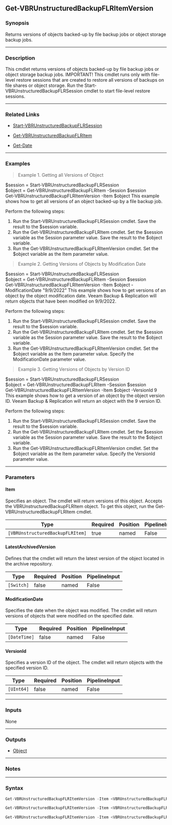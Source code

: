 Get-VBRUnstructuredBackupFLRItemVersion
---------------------------------------

### Synopsis
Returns versions of objects backed-up by file backup jobs or object storage backup jobs.

---

### Description

This cmdlet returns versions of objects backed-up by file backup jobs or object storage backup jobs.
IMPORTANT! This cmdlet runs only with file-level restore sessions that are created to restore all versions of backups on file shares or object storage.
Run the Start-VBRUnstructuredBackupFLRSession cmdlet to start file-level restore sessions.

---

### Related Links
* [Start-VBRUnstructuredBackupFLRSession](Start-VBRUnstructuredBackupFLRSession)

* [Get-VBRUnstructuredBackupFLRItem](Get-VBRUnstructuredBackupFLRItem)

* [Get-Date](https://learn.microsoft.com/powershell/module/Microsoft.PowerShell.Utility/Get-Date)

---

### Examples
> Example 1. Getting all Versions of Object

$session = Start-VBRUnstructuredBackupFLRSession        
$object = Get-VBRUnstructuredBackupFLRItem -Session $session        
Get-VBRUnstructuredBackupFLRItemVersion -Item $object
This example shows how to get all versions of an object backed-up by a file backup job.

Perform the following steps:
1. Run the Start-VBRUnstructuredBackupFLRSession  cmdlet. Save the result to the $session variable.
2. Run the Get-VBRUnstructuredBackupFLRItem cmdlet. Set the $session variable as the Session parameter value. Save the result to the $object variable.
3. Run the Get-VBRUnstructuredBackupFLRItemVersion cmdlet. Set the $object variable as the Item parameter value.
> Example 2. Getting Versions of Objects by Modification Date

$session = Start-VBRUnstructuredBackupFLRSession        
$object = Get-VBRUnstructuredBackupFLRItem -Session $session        
Get-VBRUnstructuredBackupFLRItemVersion -Item $object -ModificationDate "9/9/2022"
This example shows how to get versions of an object by the object modification date. Veeam Backup & Replication will return objects that have been modified on 9/9/2022.

Perform the following steps:
1. Run the Start-VBRUnstructuredBackupFLRSession  cmdlet. Save the result to the $session variable.
2. Run the Get-VBRUnstructuredBackupFLRItem cmdlet. Set the $session variable as the Session parameter value. Save the result to the $object variable.
3. Run the Get-VBRUnstructuredBackupFLRItemVersion cmdlet. Set the $object variable as the Item parameter value. Specify the ModificationDate parameter value.
> Example 3. Getting Versions of Objects by Version ID

$session = Start-VBRUnstructuredBackupFLRSession        
$object = Get-VBRUnstructuredBackupFLRItem -Session $session        
Get-VBRUnstructuredBackupFLRItemVersion -Item $object -VersionId 9
This example shows how to get a version of an object by the object version ID. Veeam Backup & Replication will return an object with the 9 version ID.

Perform the following steps:
1. Run the Start-VBRUnstructuredBackupFLRSession  cmdlet. Save the result to the $session variable.
2. Run the Get-VBRUnstructuredBackupFLRItem cmdlet. Set the $session variable as the Session parameter value. Save the result to the $object variable.
3. Run the Get-VBRUnstructuredBackupFLRItemVersion cmdlet. Set the $object variable as the Item parameter value. Specify the VersionId parameter value.

---

### Parameters
#### **Item**
Specifies an object. The cmdlet will return versions of this object.
Accepts the VBRUnstructuredBackupFLRItem object.  To get this object, run the Get-VBRUnstructuredBackupFLRItem cmdlet.

|Type                            |Required|Position|PipelineInput|
|--------------------------------|--------|--------|-------------|
|`[VBRUnstructuredBackupFLRItem]`|true    |named   |False        |

#### **LatestArchivedVersion**
Defines that the cmdlet will return the latest version of the object located in the archive repository.

|Type      |Required|Position|PipelineInput|
|----------|--------|--------|-------------|
|`[Switch]`|false   |named   |False        |

#### **ModificationDate**
Specifies the date when the object was modified. The cmdlet will return versions of objects that were modified on the specified date.

|Type        |Required|Position|PipelineInput|
|------------|--------|--------|-------------|
|`[DateTime]`|false   |named   |False        |

#### **VersionId**
Specifies a version ID of the object. The cmdlet will return objects with the specified version ID.

|Type      |Required|Position|PipelineInput|
|----------|--------|--------|-------------|
|`[UInt64]`|false   |named   |False        |

---

### Inputs
None

---

### Outputs
* [Object](https://learn.microsoft.com/en-us/dotnet/api/System.Object)

---

### Notes

---

### Syntax
```PowerShell
Get-VBRUnstructuredBackupFLRItemVersion -Item <VBRUnstructuredBackupFLRItem> [-LatestArchivedVersion] [<CommonParameters>]
```
```PowerShell
Get-VBRUnstructuredBackupFLRItemVersion -Item <VBRUnstructuredBackupFLRItem> [-ModificationDate <DateTime>] [<CommonParameters>]
```
```PowerShell
Get-VBRUnstructuredBackupFLRItemVersion -Item <VBRUnstructuredBackupFLRItem> [-VersionId <UInt64>] [<CommonParameters>]
```
